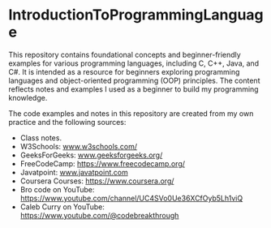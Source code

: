 # IntroductionToProgrammingLanguage
This repository contains foundational concepts and beginner-friendly examples for various programming languages, including C, C++, Java, and C#. It is intended as a resource for beginners exploring programming languages and object-oriented programming (OOP) principles. The content reflects notes and examples I used as a beginner to build my programming knowledge.

The code examples and notes in this repository are created from my own practice and the following sources:
- Class notes.
- W3Schools: www.w3schools.com/
- GeeksForGeeks: www.geeksforgeeks.org/
- FreeCodeCamp: https://www.freecodecamp.org/
- Javatpoint: www.javatpoint.com
- Coursera Courses: https://www.coursera.org/
- Bro code on YouTube: https://www.youtube.com/channel/UC4SVo0Ue36XCfOyb5Lh1viQ
- Caleb Curry on YouTube: https://www.youtube.com/@codebreakthrough
  
